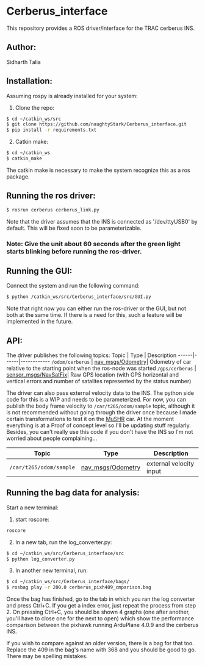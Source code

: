 # Cerberus_interface

This repository provides a ROS driver/interface for the TRAC cerberus INS.
## Author:
Sidharth Talia

## Installation:

Assuming rospy is already installed for your system:
1) Clone the repo:
``` bash
$ cd ~/catkin_ws/src
$ git clone https://github.com/naughtyStark/Cerberus_interface.git 
$ pip install -r requirements.txt
```

2) Catkin make:
``` bash
$ cd ~/catkin_ws
$ catkin_make
```

The catkin make is necessary to make the system recognize this as a ros package.

## Running the ros driver:
``` bash
$ rosrun cerberus cerberus_link.py
```

Note that the driver assumes that the INS is connected as '/dev/ttyUSB0' by default. This will be fixed soon to be parameterizable.

### Note: Give the unit about 60 seconds after the green light starts blinking before running the ros-driver.

## Running the GUI:
Connect the system and run the following command:
```bash
$ python /catkin_ws/src/Cerberus_interface/src/GUI.py
```
Note that right now you can either run the ros-driver or the GUI, but not both at the same time. If there is a need for this, such a feature will be implemented in the future.


## API:
The driver publishes the following topics:
Topic | Type | Description
------|------|------------
`/odom/cerberus` | [nav_msgs/Odometry](http://docs.ros.org/en/noetic/api/nav_msgs/html/msg/Odometry.html)| Odometry of car relative to the starting point when the ros-node was started
`/gps/cerberus` | [sensor_msgs/NavSatFix](http://docs.ros.org/en/noetic/api/nav_msgs/html/msg/Odometry.html)| Raw GPS location (with GPS horizontal and vertical errors and number of satalites represented by the status number)

The driver can also pass external velocity data to the INS. The python side code for this is a WIP and needs to be parameterized. For now, you can publish the body frame velocity to `/car/t265/odom/sample` topic, although it is not recommended without going through the driver once because I made certain transformations to test it on the [MuSHR](https://mushr.io/) car. At the moment everything is at a Proof of concept level so I'll be updating stuff regularly. Besides, you can't really use this code if you don't have the INS so I'm not worried about people complaining...

Topic | Type | Description
------|------|------------
`/car/t265/odom/sample` | [nav_msgs/Odometry](http://docs.ros.org/en/noetic/api/nav_msgs/html/msg/Odometry.html)| external velocity input

## Running the bag data for analysis:
Start a new terminal:
1) start roscore:
``` bash
roscore
```
2) In a new tab, run the log_converter.py:
```bash
$ cd ~/catkin_ws/src/Cerberus_interface/src
$ python log_converter.py
```
3) In another new terminal, run:
```bash
$ cd ~/catkin_ws/src/Cerberus_interface/bags/
$ rosbag play -r 200.0 cerberus_pixh409_cmparison.bag
```
Once the bag has finished, go to the tab in which you ran the log converter and press Ctrl+C. If you get a index error, just repeat the process from step 2. On pressing Ctrl+C, you should be shown 4 graphs (one after another, you'll have to close one for the next to open) which show the performance comparison between the pixhawk running ArduPlane 4.0.9 and the cerberus INS.

If you wish to compare against an older version, there is a bag for that too. Replace the 409 in the bag's name with 368 and you should be good to go. There may be spelling mistakes. 